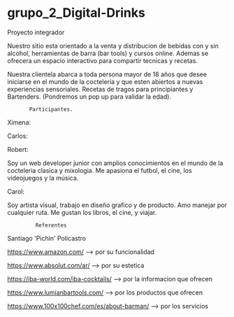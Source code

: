 # grupo_2_Digital-Drinks
Proyecto integrador 

Nuestro sitio esta orientado a la venta y distribucion de bebidas con y sin alcohol, herramientas de barra (bar tools) y cursos online. Ademas se ofrecera un espacio interactivo para compartir tecnicas y recetas. 

Nuestra clientela abarca a toda persona mayor de 18 años que desee iniciarse en el mundo de la cocteleria y que esten abiertos a nuevas experiencias sensoriales. Recetas de tragos para principiantes y Bartenders. (Pondremos un pop up para validar la edad). 


           Participantes. 

Ximena:

Carlos: 

Robert: 

Soy un web developer junior con amplios conocimientos en el mundo de la cocteleria clasica y mixologia. Me apasiona el futbol, el cine, los videojuegos y la música.

Carol: 

Soy artista visual, trabajo en diseño grafico y de producto.
Amo manejar por cualquier ruta. Me gustan los libros, el cine, y viajar.


             Referentes

 Santiago 'Pichin' Policastro 

 https://www.amazon.com/   --> por su funcionalidad

 https://www.absolut.com/ar/ --> por su estetica 

 https://iba-world.com/iba-cocktails/ --> por la informacion que ofrecen 

 https://www.lumianbartools.com/ --> por los productos que ofrecen 

 https://www.100x100chef.com/es/about-barman/ --> por los servicios 

 


